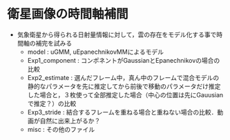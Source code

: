 # 衛星画像の時間軸補間
- 気象衛星から得られる日射量情報に対して，雲の存在をモデル化する事で時間軸の補完を試みる
  - model : uGMM, uEpanechnikovMMによるモデル
  - Exp1_component : コンポネントがGaussianとEpanechnikovの場合の比較
  - Exp2_estimate : 選んだフレーム中，真ん中のフレームで混合モデルの静的なパラメータを先に推定してから前後で移動のパラメータだけ推定した場合と，３枚使って全部推定した場合（中心の位置は先にGauusianで推定？）の比較
  - Exp3_stride : 結合するフレームを重ねる場合と重ねない場合の比較．動画が自然に出来上がるか？
  - misc : その他のファイル